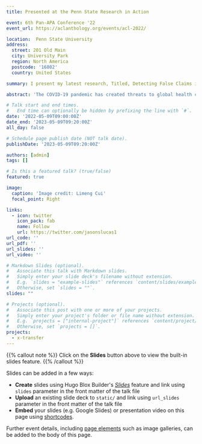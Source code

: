 ```yaml
---
title: Presented at the Penn State Research in Action

event: 6th Pan-APA Conference '22
event_url: https://aclanthology.org/events/acl-2022/

location:  Penn State University
address:
  street: 201 Old Main
  city: University Park
  region: North America
  postcode: '16802'
  country: United States

summary: I present my latest research, Titled, Detecting False Claims in Low-Resource Regions - A Case Study of Caribbean Islands. Our study democratize the challenges in transferling and applying Anglo-centric models in low-resource settings, evening with human writen or machine translated english training data.

abstract: 'The COVID-19 pandemic has created threats to global health control. Misinformation circulated on social media and news outlets has undermined public trust towards Government and health agencies. This problem is further exacerbated in developing countries or low-resource regions, where the news is not equipped with abundant English fact-checking information. In this paper, we make the first attempt to detect COVID-19 misinformation (in English, Spanish, and Haitian French) populated in the Caribbean regions, using the fact-checked claims in the US (in English). We started by collecting a dataset of Caribbean real & fake claims. Then we trained several classification and language models on COVID-19 in the high-resource language regions and transferred the knowledge to the Caribbean claim dataset. The experimental results of this paper reveal the limitations of current fake claim detection in low-resource regions and encourage further research on multi-lingual detection.'

# Talk start and end times.
#   End time can optionally be hidden by prefixing the line with `#`.
date: '2022-05-09T09:00:00Z'
date_end: '2023-05-09T09:20:00Z'
all_day: false

# Schedule page publish date (NOT talk date).
publishDate: '2023-05-09T09:20:00Z'

authors: [admin]
tags: []

# Is this a featured talk? (true/false)
featured: true

image:
  caption: 'Image credit: Limeng Cui'
  focal_point: Right

links:
  - icon: twitter
    icon_pack: fab
    name: Follow
    url: https://twitter.com/jasonslucas1
url_code: ''
url_pdf: ''
url_slides: ''
url_video: ''

# Markdown Slides (optional).
#   Associate this talk with Markdown slides.
#   Simply enter your slide deck's filename without extension.
#   E.g. `slides = "example-slides"` references `content/slides/example-slides.md`.
#   Otherwise, set `slides = ""`.
slides: ""

# Projects (optional).
#   Associate this post with one or more of your projects.
#   Simply enter your project's folder or file name without extension.
#   E.g. `projects = ["internal-project"]` references `content/project/deep-learning/index.md`.
#   Otherwise, set `projects = []`.
projects:
  - x-transfer
---
```


{{% callout note %}}
Click on the **Slides** button above to view the built-in slides feature.
{{% /callout %}}

Slides can be added in a few ways:

- **Create** slides using Hugo Blox Builder's [_Slides_](https://docs.hugoblox.com/reference/content-types/) feature and link using `slides` parameter in the front matter of the talk file
- **Upload** an existing slide deck to `static/` and link using `url_slides` parameter in the front matter of the talk file
- **Embed** your slides (e.g. Google Slides) or presentation video on this page using [shortcodes](https://docs.hugoblox.com/reference/markdown/).

Further event details, including [page elements](https://docs.hugoblox.com/reference/markdown/) such as image galleries, can be added to the body of this page.
